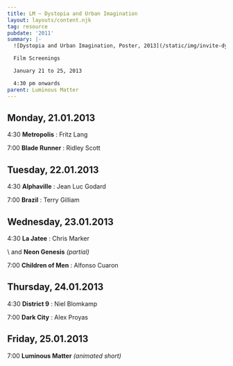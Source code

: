 ```yaml
---
title: LM ~ Dystopia and Urban Imagination
layout: layouts/content.njk
tag: resource
pubdate: '2011'
summary: |-
  ![Dystopia and Urban Imagination, Poster, 2013](/static/img/invite-dystopia_poster.jpg)

  Film Screenings

  January 21 to 25, 2013

  4:30 pm onwards
parent: Luminous Matter
---
```

## Monday, 21.01.2013

4:30 **Metropolis** : Fritz Lang

7:00 **Blade Runner** : Ridley Scott

## Tuesday, 22.01.2013

4:30 **Alphaville** : Jean Luc Godard

7:00 **Brazil** : Terry Gilliam

## Wednesday, 23.01.2013

4:30 **La Jatee** : Chris Marker

\    and **Neon Genesis** _(partial)_

7:00 **Children of Men** : Alfonso Cuaron

## Thursday, 24.01.2013

4:30 **District 9** : Niel Blomkamp

7:00 **Dark City** : Alex Proyas

## Friday, 25.01.2013

7:00 **Luminous Matter** _(animated short)_
